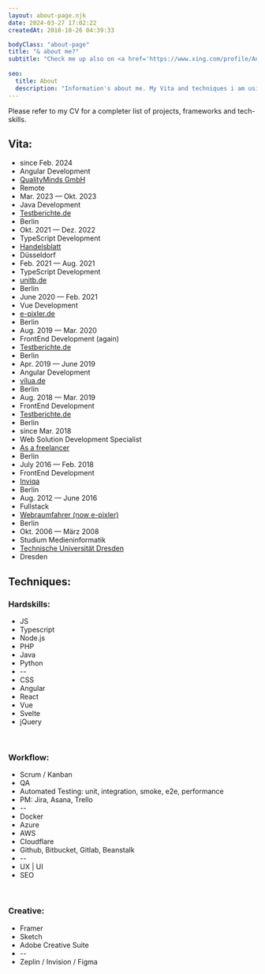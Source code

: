 ```yaml
---
layout: about-page.njk
date: 2024-03-27 17:02:22
createdAt: 2010-10-26 04:39:33

bodyClass: "about-page"
title: "& about me?"
subtitle: "Check me up also on <a href='https://www.xing.com/profile/Andre_Kelling' rel='noreferrer noopener' target='_blank' title='me on Xing'>Xing</a> and <a href='https://www.linkedin.com/in/andr%C3%A9-kelling/' rel='noreferrer noopener' target='_blank' title='me on LinkedIn'>LinkedIn</a> networks"  
  
seo:
  title: About
  description: "Information's about me. My Vita and techniques i am using."
---
```



Please refer to my CV for a completer list of projects, frameworks and tech-skills.

<div class="twocol fleft">
<h2>Vita:</h2>

<ul>
  <li>since Feb. 2024</li>
	<li>Angular Development</li>
	<li><a href="https://qualityminds.com/" rel="noreferrer noopener" target="_blank" title="qualityminds.com website">QualityMinds GmbH</a></li>
	<li>Remote</li>
	<li>Mar. 2023 — Okt. 2023</li>
	<li>Java Development</li>
	<li><a href="https://www.testberichte.de/" rel="noreferrer noopener" target="_blank" title="Testberichte.de website">Testberichte.de</a></li>
	<li>Berlin</li>
	<li>Okt. 2021 — Dez. 2022</li>
	<li>TypeScript Development</li>
	<li><a href="https://www.handelsblatt.com" rel="noreferrer noopener" target="_blank" title="handelsblatt.com website">Handelsblatt</a></li>
	<li>Düsseldorf</li>
	<li>Feb. 2021 — Aug. 2021</li>
	<li>TypeScript Development</li>
	<li><a href="https://unitb.de" rel="noreferrer noopener" target="_blank" title="unitb.de website">unitb.de</a></li>
	<li>Berlin</li>
	<li>June 2020 — Feb. 2021</li>
	<li>Vue Development</li>
	<li><a href="https://www.e-pixler.de/" rel="noreferrer noopener" target="_blank" title="e-pixler.de website">e-pixler.de</a></li>
	<li>Berlin</li>
	<li>Aug. 2019 — Mar. 2020</li>
	<li>FrontEnd Development (again)</li>
	<li><a href="https://www.testberichte.de/" rel="noreferrer noopener" target="_blank" title="Testberichte.de website">Testberichte.de</a></li>
	<li>Berlin</li>
	<li>Apr. 2019 — June 2019</li>
	<li>Angular Development</li>
	<li><a href="https://vilua.de/" rel="noreferrer noopener" target="_blank" title="vilua.de website">vilua.de</a></li>
	<li>Berlin</li>
	<li>Aug. 2018 — Mar. 2019</li>
	<li>FrontEnd Development</li>
	<li><a href="https://www.testberichte.de/" rel="noreferrer noopener" target="_blank" title="Testberichte.de website">Testberichte.de</a></li>
	<li>Berlin</li>
	<li>since Mar. 2018</li>
	<li>Web Solution Development Specialist</li>
	<li><a href="/" title="for various agencies, clients, companies and associations">As a freelancer</a></li>
	<li>Berlin</li>
	<li>July 2016 — Feb. 2018</li>
	<li>FrontEnd Development</li>
	<li><a href="https://inviqa.com/" rel="noreferrer noopener" target="_blank">Inviqa</a></li>
	<li>Berlin</li>
	<li>Aug. 2012 — June 2016</li>
	<li>Fullstack</li>
	<li><a href="https://web.archive.org/web/20160402173932/https://www.webraumfahrer.com/" rel="noreferrer noopener" target="_blank">Webraumfahrer (now e-pixler)</a></li>
	<li>Berlin</li>
	<li>Okt. 2006 — März 2008</li>
	<li>Studium Medieninformatik</li>
	<li><a href="https://web.archive.org/web/20160402173932/http://web.inf.tu-dresden.de/MI/" rel="noreferrer noopener" target="_blank">Technische Universität Dresden</a></li>
	<li>Dresden</li>
</ul>
</div>
<div class="twocol fright">

<h2>Techniques:</h2>

<h3>Hardskills:</h3>

<ul>
	<li class="per90">JS</li>
	<li class="per80">Typescript</li>
	<li class="per70">Node.js</li>
	<li class="per70">PHP</li>
	<li class="per80">Java</li>
	<li class="per40">Python</li>
	<li class="per50">--</li>
	<li class="per70">CSS</li>
  <li class="per80">Angular</li>
	<li class="per60">React</li>
	<li class="per60">Vue</li>
	<li class="per50">Svelte</li>
	<li class="per60">jQuery</li>
</ul>

<p>&nbsp;</p>

<h3>Workflow:</h3>

<ul>
	<li class="per70">Scrum / Kanban</li>
	<li class="per60">QA</li>
	<li class="per70">Automated Testing: unit, integration, smoke, e2e, performance</li>
	<li class="per60">PM: Jira, Asana, Trello</li>
	<li class="per50">--</li>
	<li class="per70">Docker</li>
	<li class="per70">Azure</li>
	<li class="per40">AWS</li>
	<li class="per30">Cloudflare</li>
	<li class="per70">Github, Bitbucket, Gitlab, Beanstalk</li>
	<li class="per50">--</li>
	<li class="per60">UX | UI</li>
	<li class="per70">SEO</li>
</ul>

<p>&nbsp;</p>

<h3>Creative:</h3>

<ul>
	<li class="per30">Framer</li>
	<li class="per70">Sketch</li>
	<li class="per70">Adobe Creative Suite</li>
	<li class="per50">--</li>
	<li class="per60">Zeplin / Invision / Figma</li>
</ul>
</div>
